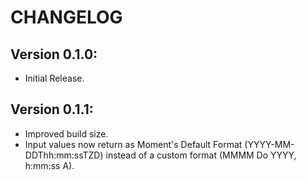 # CHANGELOG
## Version 0.1.0:
* Initial Release.

## Version 0.1.1:
* Improved build size.
* Input values now return as Moment's Default Format (YYYY-MM-DDThh:mm:ssTZD) instead of a custom format (MMMM Do YYYY, h:mm:ss A).
